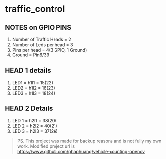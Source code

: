 # traffic_control

## NOTES on GPIO PINS
1. Number of Traffic Heads = 2
2. Number of Leds per head = 3
3. Pins per head = 4(3 GPIO, 1 Ground)
4. Ground = Pin6/39

## HEAD 1 details
1. LED1 = h1l1 = 15(22)
2. LED2 = h1l2 = 16(23)
3. LED3 = h1l3 = 18(24)

## HEAD 2 Details
1. LED 1 = h2l1 = 38(20)
2. LED 2 = h2l2 = 40(21)
3. LED 3 = h2l3 = 37(26)


> PS. This project was made for backup reasons and is not fully my own work. Modified project url is https://www.github.com/phaphuang/vehicle-counting-opencv